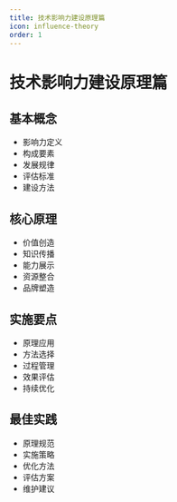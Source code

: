 ```yaml
---
title: 技术影响力建设原理篇
icon: influence-theory
order: 1
---
```


# 技术影响力建设原理篇

## 基本概念
- 影响力定义
- 构成要素
- 发展规律
- 评估标准
- 建设方法

## 核心原理
- 价值创造
- 知识传播
- 能力展示
- 资源整合
- 品牌塑造

## 实施要点
- 原理应用
- 方法选择
- 过程管理
- 效果评估
- 持续优化

## 最佳实践
- 原理规范
- 实施策略
- 优化方法
- 评估方案
- 维护建议
